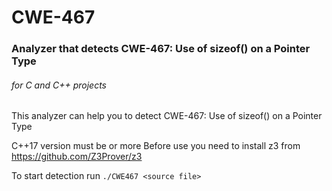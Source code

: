 # CWE-467 
### Analyzer that detects CWE-467: Use of sizeof() on a Pointer Type
###### for C and C++ projects

This analyzer can help you to detect CWE-467: Use of sizeof() on a Pointer Type

C++17 version must be  or more
Before use you need to install z3 from https://github.com/Z3Prover/z3

To start detection run 
`./CWE467 <source file>`
